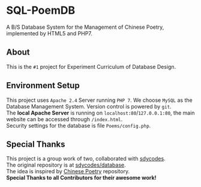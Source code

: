 # SQL-PoemDB
A B/S Database System for the Management of Chinese Poetry, implemented by HTML5 and PHP7.

## About
This is the `#1` project for Experiment Curriculum of Database Design.

## Environment Setup
This project uses `Apache 2.4` Server running `PHP 7`. We choose `MySQL` as the Database Management System. Version control is powered by `git`. <br>
The **local Apache Server** is running on `localhost:80`/`127.0.0.1:80`, the main website can be accessed through `/index.html`. <br>
Security settings for the database is file `Poems/config.php`.

## Special Thanks
This project is a group work of two, collaborated with [sdycodes](https://github.com/sdycodes). <br>
The original repository is at [sdycodes/database](https://github.com/sdycodes/database). <br>
The idea is inspired by [Chinese Poetry](https://github.com/chinese-poetry/chinese-poetry) repository. <br>
**Special Thanks to all Contributors for their awesome work!**
